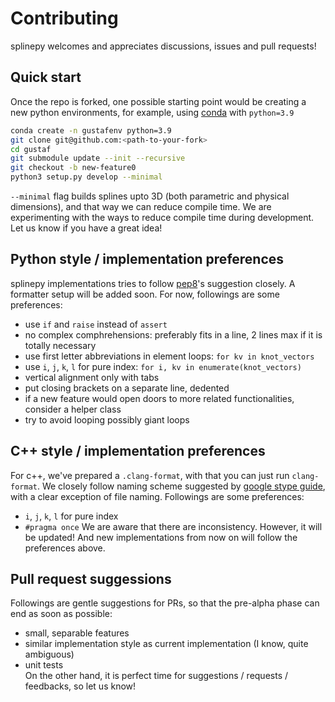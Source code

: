 # Contributing
splinepy welcomes and appreciates discussions, issues and pull requests!

## Quick start
Once the repo is forked, one possible starting point would be creating a new python environments, for example, using [conda](https://docs.conda.io/en/latest/miniconda.html) with `python=3.9`
```bash
conda create -n gustafenv python=3.9
git clone git@github.com:<path-to-your-fork>
cd gustaf
git submodule update --init --recursive
git checkout -b new-feature0
python3 setup.py develop --minimal
```
`--minimal` flag builds splines upto 3D (both parametric and physical dimensions), and that way we can reduce compile time. We are experimenting with the ways to reduce compile time during development. Let us know if you have a great idea!

## Python style / implementation preferences
splinepy implementations tries to follow [pep8](pep8.org)'s suggestion closely. A formatter setup will be added soon. For now, followings are some preferences:
- use `if` and `raise` instead of `assert`
- no complex comphrehensions: preferably fits in a line, 2 lines max if it is totally necessary
- use first letter abbreviations in element loops:  `for kv in knot_vectors`
- use `i`, `j`, `k`, `l` for pure index: `for i, kv in enumerate(knot_vectors)`
- vertical alignment only with tabs
- put closing brackets on a separate line, dedented
- if a new feature would open doors to more related functionalities, consider a helper class
- try to avoid looping possibly giant loops

## C++ style / implementation preferences
For c++, we've prepared a `.clang-format`, with that you can just run `clang-format`. We closely follow naming scheme suggested by [google stype guide](https://google.github.io/styleguide/cppguide.html#Naming), with a clear exception of file naming.
Followings are some preferences:
- `i`, `j`, `k`, `l` for pure index
- `#pragma once`
We are aware that there are inconsistency. However, it will be updated! And new implementations from now on will follow the preferences above.

## Pull request suggessions
Followings are gentle suggestions for PRs, so that the pre-alpha phase can end as soon as possible:
- small, separable features
- similar implementation style as current implementation (I know, quite ambiguous)
- unit tests  
On the other hand, it is perfect time for suggestions / requests / feedbacks, so let us know!
